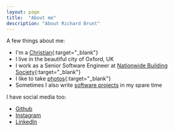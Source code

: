 ```yaml
---
layout: page
title:  "About me"
description: "About Richard Brunt"
---
```


A few things about me:


- I'm a [Christian](https://twowaystolive.com/){:target="_blank"}
- I live in the beautiful city of Oxford, UK
- I work as a Senior Software Engineer at [Nationwide Building Society](https://www.nationwide.co.uk/){:target="_blank"}
- I like to take [photos](https://www.instagram.com/bruntrichard/){:target="_blank"}
- Sometimes I also write [software projects](/projects) in my spare time

I have social media too:

- [Github](https://github.com/rbrunt/)
- [Instagram](https://www.instagram.com/bruntrichard/)
- [LinkedIn](https://www.linkedin.com/in/bruntrichard/)
